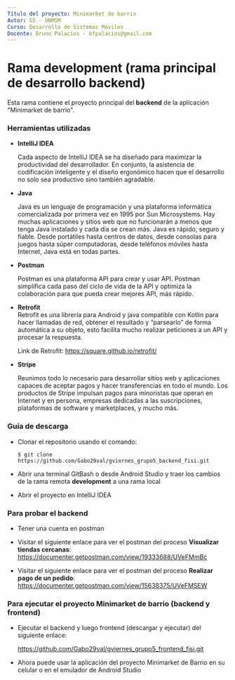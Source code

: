 ```yaml
---
Título del proyecto: Minimarket de barrio
Autor: G5 - UNMSM
Curso: Desarrollo de Sistemas Móviles
Docente: Bruno Palacios - bfpalacios@gmail.com
---
```


Rama development (rama principal de desarrollo backend)
==
Esta rama contiene el proyecto principal del **backend** de la aplicación "Minimarket de barrio".

### Herramientas utilizadas

*   **IntelliJ IDEA**
 
    Cada aspecto de IntelliJ IDEA se ha diseñado para maximizar la productividad del desarrollador. 
    En conjunto, la asistencia de codificación inteligente y el diseño ergonómico hacen que el 
    desarrollo no solo sea productivo sino también agradable.
    
*   **Java** 
    
    Java es un lenguaje de programación y una plataforma informática comercializada por primera vez en 1995 por Sun Microsystems. 
    Hay muchas aplicaciones y sitios web que no    funcionarán a menos que tenga Java instalado y cada día se crean más. 
    Java es rápido, seguro y fiable. Desde portátiles hasta centros de datos, desde consolas para juegos hasta súper computadoras, 
    desde teléfonos móviles hasta Internet, Java está en todas partes.
    
*   **Postman**
    
    Postman es una plataforma API para crear y usar API. Postman simplifica cada paso del ciclo de vida de la API y optimiza la 
    colaboración para que pueda crear mejores API, más rápido.
    
*   **Retrofit**    
    Retrofit es una librería para Android y java compatible con Kotlin para hacer llamadas de red, obtener el resultado y “parsearlo” 
    de forma automática a su objeto, esto facilita mucho realizar peticiones a un API y procesar la respuesta.

    Link de Retrofit: https://square.github.io/retrofit/
      
*   **Stripe**
    
    Reunimos todo lo necesario para desarrollar sitios web y aplicaciones capaces de aceptar pagos y hacer transferencias en todo el mundo. 
    Los productos de Stripe impulsan pagos para minoristas que operan en Internet y en persona, empresas dedicadas a las suscripciones, 
    plataformas de software y marketplaces, y mucho más.

### Guía de descarga

*   Clonar el repositorio usando el comando:

        $ git clone https://github.com/Gabo29val/gviernes_grupo5_backend_fisi.git
    
*   Abrir una terminal GitBash o desde Android Studio y traer los cambios de la rama remota **development** a una rama local

*   Abrir el proyecto en IntelliJ IDEA

### Para probar el backend

*   Tener una cuenta en postman
    
*   Visitar el siguiente enlace para ver el postman del proceso **Visualizar tiendas cercanas**:
    https://documenter.getpostman.com/view/19333688/UVeFMmBc
    
*   Visitar el siguiente enlace para ver el postman del proceso **Realizar pago de un pedido**:
    https://documenter.getpostman.com/view/15638375/UVeFMSEW
    
### Para ejecutar el proyecto Minimarket de barrio (backend y frontend) 

*   Ejecutar el backend y luego frontend (descargar y ejecutar) del siguiente enlace:
    
    https://github.com/Gabo29val/gviernes_grupo5_frontend_fisi.git

*   Ahora puede usar la aplicación del proyecto Minimarket de Barrio en su celular o en el emulador de Android Studio

